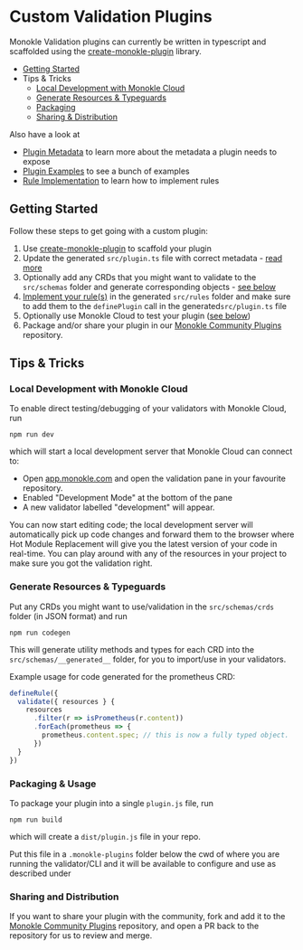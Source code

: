 # Custom Validation Plugins

Monokle Validation plugins can currently be written in typescript and scaffolded using the 
[create-monokle-plugin](../create-monokle-plugin) library. 

- [Getting Started](#getting-started)
- Tips & Tricks
  - [Local Development with Monokle Cloud](#local-development-with-monokle-cloud)
  - [Generate Resources & Typeguards](#generate-resources--typeguards)
  - [Packaging](#packaging)
  - [Sharing & Distribution](#sharing-and-distribution)

Also have a look at
- [Plugin Metadata](plugin-metadata.md) to learn more about the metadata a plugin needs to expose
- [Plugin Examples](plugin-examples.md) to see a bunch of examples
- [Rule Implementation](rule-implementation.md) to learn how to implement rules

## Getting Started

Follow these steps to get going with a custom plugin:

1. Use [create-monokle-plugin](../../create-monokle-plugin) to scaffold your plugin
2. Update the generated `src/plugin.ts` file with correct metadata - [read more](plugin-metadata.md)
3. Optionally add any CRDs that you might want to validate to the `src/schemas` folder and generate corresponding objects - [see below](#generate-resources--typeguards)
4. [Implement your rule(s)](rule-implementation.md) in the generated `src/rules` folder and make sure to add them to the `definePlugin` call in the generated`src/plugin.ts` file
5. Optionally use Monokle Cloud to test your plugin ([see below](#local-development-with-monokle-cloud))
6. Package and/or share your plugin in our [Monokle Community Plugins](https://github.com/kubeshop/monokle-community-plugins) repository.

## Tips & Tricks

### Local Development with Monokle Cloud

To enable direct testing/debugging of your validators with Monokle Cloud, run 

```
npm run dev
```

which will start a local development server that Monokle Cloud can connect to:

- Open [app.monokle.com](https://app.monokle.com) and open the validation pane in your favourite repository.
- Enabled "Development Mode" at the bottom of the pane
- A new validator labelled "development" will appear.

You can now start editing code; the local development server will automatically pick up code changes and forward 
them to the browser where Hot Module Replacement will give you the latest version of your code in real-time. 
You can play around with any of the resources in your project to make sure you got the validation right.

### Generate Resources & Typeguards

Put any CRDs you might want to use/validation in the `src/schemas/crds` folder (in JSON format) and run

```
npm run codegen
```

This will generate utility methods and types for each CRD into the `src/schemas/__generated__` folder, for you 
to import/use in your validators.

Example usage for code generated for the prometheus CRD:

```typescript
defineRule({
  validate({ resources } {
    resources
      .filter(r => isPrometheus(r.content))
      .forEach(prometheus => {
        prometheus.content.spec; // this is now a fully typed object.
      })
  }
})
```

### Packaging & Usage

To package your plugin into a single `plugin.js` file, run

```
npm run build
```

which will create a `dist/plugin.js` file in your repo. 

Put this file in a `.monokle-plugins` folder below the cwd of where you are running the validator/CLI and 
it will be available to configure and use as described under 


### Sharing and Distribution

If you want to share your plugin with the community, fork and add it to the
[Monokle Community Plugins](https://github.com/kubeshop/monokle-community-plugins)
repository, and open a PR back to the repository for us to review and merge.







